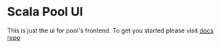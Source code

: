 # Scala Pool UI

This is just the ui for pool's frontend. To get you started please visit [docs repo](https://github.com/scala-pool/scalapool-docs)
